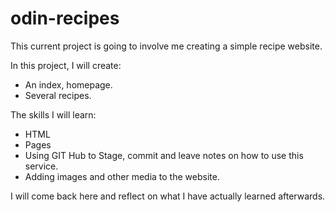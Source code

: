 # odin-recipes
This current project is going to involve me creating a simple recipe website. 

In this project, I will create: 

- An index, homepage. 
- Several recipes. 

The skills I will learn: 

- HTML
- Pages
- Using GIT Hub to Stage, commit and leave notes on how to use this service. 
- Adding images and other media to the website. 

I will come back here and reflect on what I have actually learned afterwards. 
